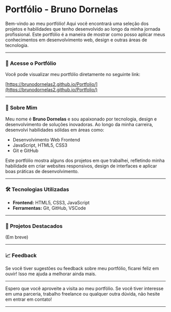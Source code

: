 # Portfólio - Bruno Dornelas

Bem-vindo ao meu portfólio! Aqui você encontrará uma seleção dos projetos e habilidades que tenho desenvolvido ao longo da minha jornada profissional. Este portfólio é a maneira de mostrar como posso aplicar meus conhecimentos em desenvolvimento web, design e outras áreas de tecnologia.

---

### 🚀 **Acesse o Portfólio**

Você pode visualizar meu portfólio diretamente no seguinte link:

[https://brunodornelas2.github.io/Portfolio/](https://brunodornelas2.github.io/Portfolio/)

---

### 💼 **Sobre Mim**

Meu nome é **Bruno Dornelas** e sou apaixonado por tecnologia, design e desenvolvimento de soluções inovadoras. Ao longo da minha carreira, desenvolvi habilidades sólidas em áreas como:

- Desenvolvimento Web Frontend
- JavaScript, HTML5, CSS3
- Git e GitHub

Este portfólio mostra alguns dos projetos em que trabalhei, refletindo minha habilidade em criar websites responsivos, design de interfaces e aplicar boas práticas de desenvolvimento.

---

### 🛠️ **Tecnologias Utilizadas**

- **Frontend:** HTML5, CSS3, JavaScript
- **Ferramentas:** Git, GitHub, VSCode

---

### 📂 **Projetos Destacados**

(Em breve)

---

### 📈 **Feedback**

Se você tiver sugestões ou feedback sobre meu portfólio, ficarei feliz em ouvir! Isso me ajuda a melhorar ainda mais.

---

Espero que você aproveite a visita ao meu portfólio. Se você tiver interesse em uma parceria, trabalho freelance ou qualquer outra dúvida, não hesite em entrar em contato!

---
